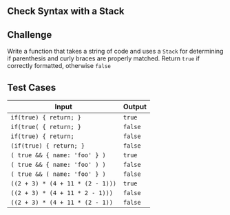 Check Syntax with a Stack
---

## Challenge

Write a function that takes a string of code and uses a `Stack` for determining if parenthesis and curly braces are properly matched. Return `true` if correctly formatted, otherwise `false`

## Test Cases

| Input                            | Output  |
| -------------------------------- | ------- |
| `if(true) { return; }`           | `true`  |
| `if(true( { return; }`           | `false` |
| `if(true) { return;`             | `false` |
| `(if(true) { return; }`          | `false` |
| `( true && { name: 'foo' } )`    | `true`  |
| `( true && { name: 'foo' ) )`    | `false` |
| `( true && ( name: 'foo' } )`    | `false` |
| `((2 + 3) * (4 + 11 * (2 - 1)))` | `true`  |
| `((2 + 3) * (4 + 11 * 2 - 1)))`  | `false` |
| `((2 + 3) * (4 + 11 * (2 - 1))`  | `false` |

